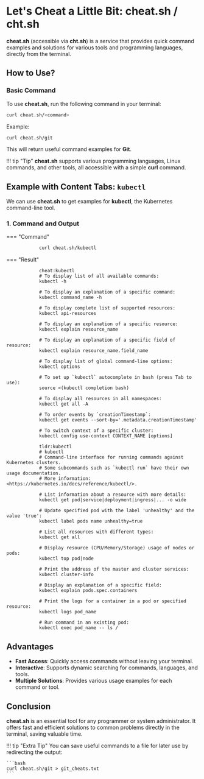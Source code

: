 
# Let's Cheat a Little Bit: cheat.sh / cht.sh

**cheat.sh** (accessible via **cht.sh**) is a service that provides quick command examples and solutions for various tools and programming languages, directly from the terminal.

## How to Use?

### Basic Command

To use **cheat.sh**, run the following command in your terminal:

```bash
curl cheat.sh/<command>
```

Example:

```bash
curl cheat.sh/git
```

This will return useful command examples for **Git**.

!!! tip "Tip"
    **cheat.sh** supports various programming languages, Linux commands, and other tools, all accessible with a simple **curl** command.

## Example with Content Tabs: `kubectl`

We can use **cheat.sh** to get examples for **kubectl**, the Kubernetes command-line tool.

### 1. **Command and Output**

=== "Command"

```bash
            curl cheat.sh/kubectl
```

=== "Result"

```
            cheat:kubectl 
            # To display list of all available commands:
            kubectl -h

            # To display an explanation of a specific command:
            kubectl command_name -h

            # To display complete list of supported resources:
            kubectl api-resources

            # To display an explanation of a specific resource:
            kubectl explain resource_name

            # To display an explanation of a specific field of resource:
            kubectl explain resource_name.field_name

            # To display list of global command-line options:
            kubectl options

            # To set up `kubectl` autocomplete in bash (press Tab to use):
            source <(kubectl completion bash)

            # To display all resources in all namespaces:
            kubectl get all -A

            # To order events by `creationTimestamp`:
            kubectl get events --sort-by='.metadata.creationTimestamp'

            # To switch context of a specific cluster:
            kubectl config use-context CONTEXT_NAME [options]

            tldr:kubectl 
            # kubectl
            # Command-line interface for running commands against Kubernetes clusters.
            # Some subcommands such as `kubectl run` have their own usage documentation.
            # More information: <https://kubernetes.io/docs/reference/kubectl/>.

            # List information about a resource with more details:
            kubectl get pod|service|deployment|ingress|... -o wide

            # Update specified pod with the label 'unhealthy' and the value 'true':
            kubectl label pods name unhealthy=true

            # List all resources with different types:
            kubectl get all

            # Display resource (CPU/Memory/Storage) usage of nodes or pods:
            kubectl top pod|node

            # Print the address of the master and cluster services:
            kubectl cluster-info

            # Display an explanation of a specific field:
            kubectl explain pods.spec.containers

            # Print the logs for a container in a pod or specified resource:
            kubectl logs pod_name

            # Run command in an existing pod:
            kubectl exec pod_name -- ls /
```

## Advantages

- **Fast Access**: Quickly access commands without leaving your terminal.
- **Interactive**: Supports dynamic searching for commands, languages, and tools.
- **Multiple Solutions**: Provides various usage examples for each command or tool.

## Conclusion

**cheat.sh** is an essential tool for any programmer or system administrator. It offers fast and efficient solutions to common problems directly in the terminal, saving valuable time.

!!! tip "Extra Tip"
    You can save useful commands to a file for later use by redirecting the output:
    
    ```bash
    curl cheat.sh/git > git_cheats.txt
    ```

